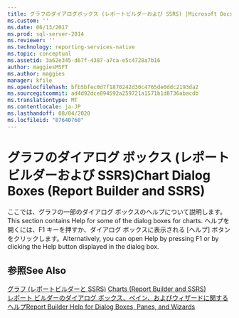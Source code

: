 ```yaml
---
title: グラフのダイアログボックス (レポートビルダーおよび SSRS) |Microsoft Docs
ms.custom: ''
ms.date: 06/13/2017
ms.prod: sql-server-2014
ms.reviewer: ''
ms.technology: reporting-services-native
ms.topic: conceptual
ms.assetid: 3a62e345-d67f-4387-a7ca-e5c4728a7b16
author: maggiesMSFT
ms.author: maggies
manager: kfile
ms.openlocfilehash: bfb5bfec0d7f1870242d30c4765de0ddc2193da2
ms.sourcegitcommit: ad4d92dce894592a259721a1571b1d8736abacdb
ms.translationtype: MT
ms.contentlocale: ja-JP
ms.lasthandoff: 08/04/2020
ms.locfileid: "87640760"
---
```

# <a name="chart-dialog-boxes-report-builder-and-ssrs"></a><span data-ttu-id="83b24-102">グラフのダイアログ ボックス (レポート ビルダーおよび SSRS)</span><span class="sxs-lookup"><span data-stu-id="83b24-102">Chart Dialog Boxes (Report Builder and SSRS)</span></span>
  <span data-ttu-id="83b24-103">ここでは、グラフの一部のダイアログ ボックスのヘルプについて説明します。</span><span class="sxs-lookup"><span data-stu-id="83b24-103">This section contains Help for some of the dialog boxes for charts.</span></span> <span data-ttu-id="83b24-104">ヘルプを開くには、F1 キーを押すか、ダイアログ ボックスに表示される [ヘルプ] ボタンをクリックします。</span><span class="sxs-lookup"><span data-stu-id="83b24-104">Alternatively, you can open Help by pressing F1 or by clicking the Help button displayed in the dialog box.</span></span>  
  
## <a name="see-also"></a><span data-ttu-id="83b24-105">参照</span><span class="sxs-lookup"><span data-stu-id="83b24-105">See Also</span></span>  
 <span data-ttu-id="83b24-106">[グラフ &#40;レポートビルダーと SSRS&#41;](report-design/charts-report-builder-and-ssrs.md) </span><span class="sxs-lookup"><span data-stu-id="83b24-106">[Charts &#40;Report Builder and SSRS&#41;](report-design/charts-report-builder-and-ssrs.md) </span></span>  
 [<span data-ttu-id="83b24-107">レポート ビルダーのダイアログ ボックス、ペイン、およびウィザードに関するヘルプ</span><span class="sxs-lookup"><span data-stu-id="83b24-107">Report Builder Help for Dialog Boxes, Panes, and Wizards</span></span>](../../2014/reporting-services/report-builder-help-for-dialog-boxes-panes-and-wizards.md)  
  
  

